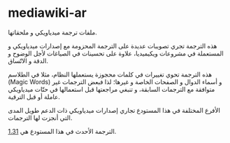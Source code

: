 
# mediawiki-ar
ملفات ترجمة ميدياويكي و ملحقاتها.

هذه الترجمة تجري تصويبات عديدة على الترجمة المحزومة مع إصدارات ميدياويكي و المستعملة في مشروعات ويكيميديا، علاوة على تحسينات في الصياغات لأجل الوضوح و الدقة و الاتّساق.

هذه الترجمة تحوي تغييرات في كلمات محجوزة يستعملها النظام، مثلا في الطلاسم (Magic Words) و أسماء الدوال و الصفحات الخاصة و غيرها؛ لذا   فبعض الترجمات غير متوافقة مع الترجمات السابقة، و تنبغي مراجعتها قبل استعمالها في حتّات ميدياويكي عاملة أو قبل الترقية.

الأفرع المختلفة في هذا المستودع تجاري إصدارات ميدياويكي ذات الدعم طويل المدى التي أنجزت لها الترجمات.

الترجمة الأحدث في هذا المستودع هي [1.31](/agharbeia/mediawiki-ar/tree/1.31).
